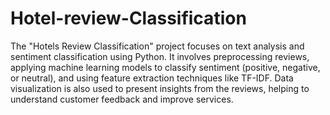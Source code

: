 # Hotel-review-Classification

The "Hotels Review Classification" project focuses on text analysis and sentiment classification using Python. It involves preprocessing reviews, applying machine learning models to classify sentiment (positive, negative, or neutral), and using feature extraction techniques like TF-IDF. Data visualization is also used to present insights from the reviews, helping to understand customer feedback and improve services.
